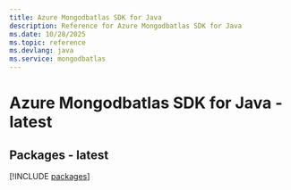 ```yaml
---
title: Azure Mongodbatlas SDK for Java
description: Reference for Azure Mongodbatlas SDK for Java
ms.date: 10/28/2025
ms.topic: reference
ms.devlang: java
ms.service: mongodbatlas
---
```

# Azure Mongodbatlas SDK for Java - latest
## Packages - latest
[!INCLUDE [packages](mongodbatlas-index.md)]